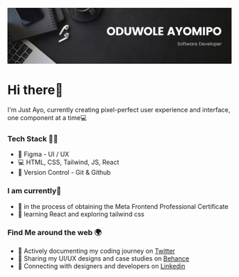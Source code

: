 ![](https://github.com/oduwole-ayomipo/oduwole-ayomipo/blob/main/Banner.png)

# Hi there👋

I'm Just Ayo, currently creating pixel-perfect user experience and interface, one component at a time💻

### Tech Stack 🧑‍🔧
* 📱  Figma - UI / UX
* 💻 HTML, CSS, Tailwind, JS, React
* 👮 Version Control - Git & Github

### I am currently🤵
- 🔭 in the process of obtaining the Meta Frontend Professional Certificate 
- 🌱 learning React and exploring  tailwind css


### Find Me around the web 🌍
- 🎯 Actively documenting my coding journey on <a href="https://twitter.com/justayooo">Twitter</a>
- 🎯 Sharing my UI/UX designs and case studies on <a href="https://www.behance.net/oduwole-ayomipo">Behance</a>
- 🎯 Connecting with designers and developers on <a href="https://www.linkedin.com/in/oduwole-ayomipo/">Linkedin</a> 
